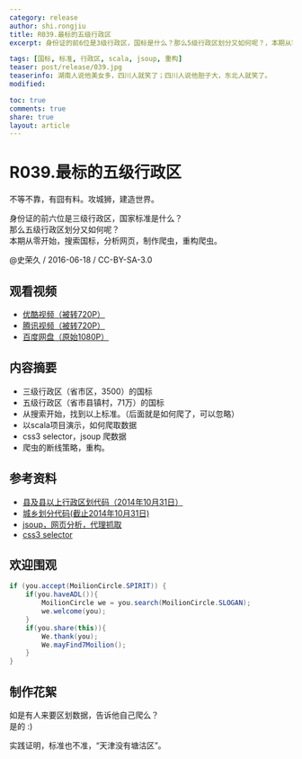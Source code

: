 ```yaml
---
category: release
author: shi.rongjiu
title: R039.最标的五级行政区
excerpt: 身份证的前6位是3级行政区，国标是什么？那么5级行政区划分又如何呢？，本期从零开始整。

tags: [国标, 标准, 行政区, scala, jsoup, 重构]
teaser: post/release/039.jpg
teaserinfo: 湖南人说他美女多，四川人就笑了；四川人说他胆子大，东北人就笑了。
modified: 

toc: true
comments: true
share: true
layout: article
---
```


# R039.最标的五级行政区

不等不靠，有囧有料。攻城狮，建造世界。  

身份证的前六位是三级行政区，国家标准是什么？  
那么五级行政区划分又如何呢？  
本期从零开始，搜索国标，分析网页，制作爬虫，重构爬虫。

@史荣久 / 2016-06-18 / CC-BY-SA-3.0  

## 观看视频

  * [优酷视频（被转720P）](http://v.youku.com/v_show/id_XMTYxMDgyMzUyNA==.html)
  * [腾讯视频（被转720P）](http://v.qq.com/page/d/u/v/d0307a75buv.html)
  * [百度网盘（原始1080P）](http://pan.baidu.com/s/1dE8NlFr)

## 内容摘要

  * 三级行政区（省市区，3500）的国标
  * 五级行政区（省市县镇村，71万）的国标
  * 从搜索开始，找到以上标准。（后面就是如何爬了，可以忽略）
  * 以scala项目演示，如何爬取数据
  * css3 selector，jsoup 爬数据
  * 爬虫的断线策略，重构。

## 参考资料

  * [县及县以上行政区划代码（2014年10月31日）](http://www.stats.gov.cn/tjsj/tjbz/xzqhdm/201504/t20150415_712722.html)
  * [城乡划分代码(截止2014年10月31日)](http://www.stats.gov.cn/tjsj/tjbz/tjyqhdmhcxhfdm/2014/index.html)
  * [jsoup，网页分析，代理抓取](https://jsoup.org/)
  * [css3 selector](http://www.w3school.com.cn/cssref/css_selectors.asp)

## 欢迎围观

``` java
if (you.accept(MoilionCircle.SPIRIT)) {
    if(you.haveADL()){
        MoilionCircle we = you.search(MoilionCircle.SLOGAN);
        we.welcome(you);
    }
    if(you.share(this)){
        We.thank(you);
        We.mayFind7Moilion();
    }
}
```

## 制作花絮

如是有人来要区划数据，告诉他自己爬么？  
是的 :)

实践证明，标准也不准，“天津没有塘沽区”。
